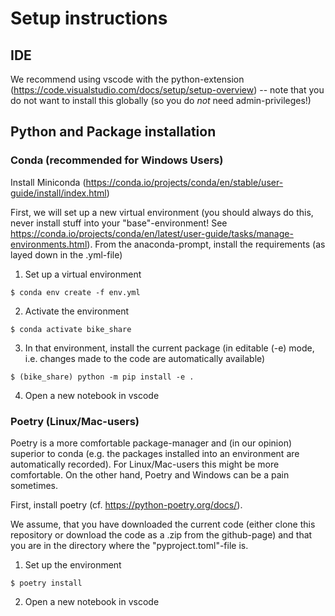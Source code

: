 # Setup instructions

## IDE
We recommend using vscode with the python-extension (https://code.visualstudio.com/docs/setup/setup-overview) -- note that you do not want to install this globally (so you do _not_ need admin-privileges!)

## Python and Package installation

### Conda (recommended for Windows Users)

Install Miniconda (https://conda.io/projects/conda/en/stable/user-guide/install/index.html)

First, we will set up a new virtual environment (you should always do this, never install stuff into your "base"-environment! See https://conda.io/projects/conda/en/latest/user-guide/tasks/manage-environments.html).
From the anaconda-prompt, install the requirements (as layed down in the .yml-file)

1. Set up a virtual environment
```
$ conda env create -f env.yml
```

2. Activate the environment
```
$ conda activate bike_share
```

3. In that environment, install the current package (in editable (-e) mode, i.e. changes made to the code are automatically available)
```
$ (bike_share) python -m pip install -e .
```

4. Open a new notebook in vscode

### Poetry (Linux/Mac-users)

Poetry is a more comfortable package-manager and (in our opinion) superior to conda (e.g. the packages installed into an environment are automatically recorded).
For Linux/Mac-users this might be more comfortable. On the other hand, Poetry and Windows can be a pain sometimes.

First, install poetry (cf. https://python-poetry.org/docs/).

We assume, that you have downloaded the current code (either clone this repository or download the code as a .zip from the github-page) and that you are in the directory where the "pyproject.toml"-file is.

1. Set up the environment

```
$ poetry install
```

2. Open a new notebook in vscode

